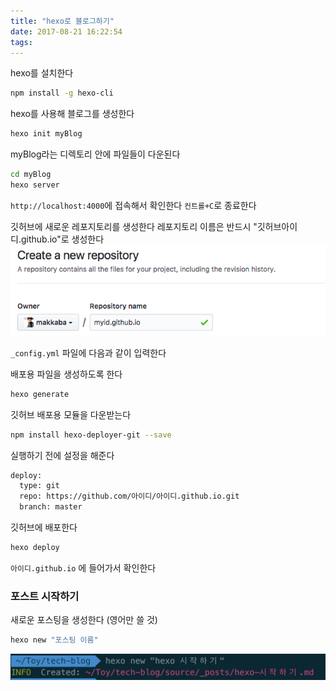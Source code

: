 ```yaml
---
title: "hexo로 블로그하기"
date: 2017-08-21 16:22:54
tags:
---
```


hexo를 설치한다
``` bash
npm install -g hexo-cli
```

hexo를 사용해 블로그를 생성한다
``` bash
hexo init myBlog
```
myBlog라는 디렉토리 안에 파일들이 다운된다

``` bash
cd myBlog
hexo server
```

`http://localhost:4000`에 접속해서 확인한다
`컨트롤+C`로 종료한다

깃허브에 새로운 레포지토리를 생성한다
레포지토리 이름은 반드시 
"깃허브아이디.github.io"로 생성한다
![명령어](/images/create-gh-page.png)

`_config.yml` 파일에 다음과 같이 입력한다

배포용 파일을 생성하도록 한다
``` bash
hexo generate
```

깃허브 배포용 모듈을 다운받는다
``` bash
npm install hexo-deployer-git --save
```

실행하기 전에 설정을 해준다
``` bash
deploy: 
  type: git
  repo: https://github.com/아이디/아이디.github.io.git
  branch: master
```

깃허브에 배포한다
``` bash
hexo deploy
```

`아이디.github.io` 에 들어가서 확인한다

### 포스트 시작하기
새로운 포스팅을 생성한다 (영어만 쓸 것)
``` bash
hexo new "포스팅 이름"
```
![명령어](/images/hexo-new-post.png)
